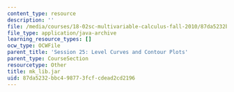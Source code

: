 ```yaml
---
content_type: resource
description: ''
file: /media/courses/18-02sc-multivariable-calculus-fall-2010/87da5232bbc498773fcfcdead2cd2196_mk_lib.jar
file_type: application/java-archive
learning_resource_types: []
ocw_type: OCWFile
parent_title: 'Session 25: Level Curves and Contour Plots'
parent_type: CourseSection
resourcetype: Other
title: mk_lib.jar
uid: 87da5232-bbc4-9877-3fcf-cdead2cd2196
---
```

